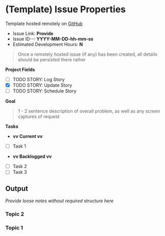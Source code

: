 # (Template) Issue Properties

Template hosted remotely on [GitHub](https://github.com/BenWS/general-reference-physical-directory/blob/master/General%20Reference%20(Shared%20Directory)/Personal%20Processes/Generic%20Notes/Tasks/!!%20Story%20Template%20(MM-DD-YYYY)/Notes.md)

- Issue Link: **Provide**
- Issue ID--: **YYYY-MM-DD-hh-mm-ss**
- Estimated Development Hours: **N**

> Once a remotely hosted issue (if any) has been created, all details should be persisted there rather

__Project Fields__
- [ ] TODO STORY: Log Story
- [x] TODO STORY: Update Story 
- [ ] TODO STORY: Schedule Story

__Goal__

> 1 - 2 sentence description of overall problem, as well as any screen captures of request

__Tasks__

- __vv Current vv__
- [ ] Task 1
- __vv Backlogged vv__
- [ ] Task 2
- [ ] Task 3

## Output

*Provide loose notes without required structure here*

### Topic 2

### Topic 1


